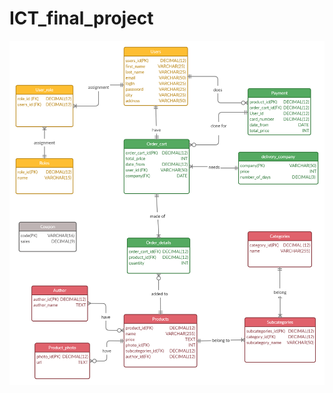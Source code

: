 # ICT_final_project


![alt text](https://github.com/rustam-kenzhali/ICT_final_project/blob/main/ERD.jpg)

